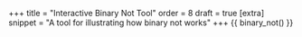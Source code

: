 +++
title = "Interactive Binary Not Tool"
order = 8
draft = true
[extra]
snippet = "A tool for illustrating how binary not works"
+++
{{ binary_not() }}